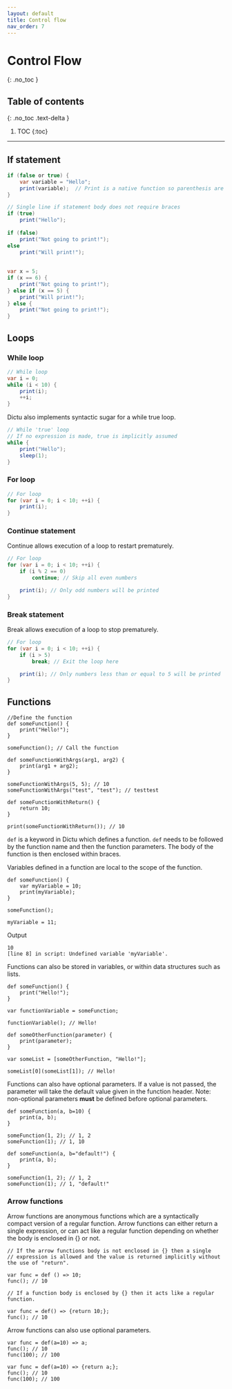 ```yaml
---
layout: default
title: Control flow
nav_order: 7
---
```


# Control Flow
{: .no_toc }

## Table of contents
{: .no_toc .text-delta }

1. TOC
{:toc}

---
## If statement

```cs
if (false or true) {
    var variable = "Hello";
    print(variable);  // Print is a native function so parenthesis are required
}

// Single line if statement body does not require braces
if (true)
    print("Hello");
    
if (false)
    print("Not going to print!");
else
    print("Will print!");
    
    
var x = 5;
if (x == 6) {
    print("Not going to print!");
} else if (x == 5) {
    print("Will print!");
} else {
    print("Not going to print!");
}
```
## Loops
### While loop

```cs
// While loop
var i = 0;
while (i < 10) {
    print(i);
    ++i;
}
```

Dictu also implements syntactic sugar for a while true loop.

```cs
// While 'true' loop
// If no expression is made, true is implicitly assumed
while {
    print("Hello");
    sleep(1);
}
```

### For loop

```cs
// For loop
for (var i = 0; i < 10; ++i) {
    print(i);
}
```

### Continue statement

Continue allows execution of a loop to restart prematurely.

```cs
// For loop
for (var i = 0; i < 10; ++i) {
    if (i % 2 == 0)
        continue; // Skip all even numbers

    print(i); // Only odd numbers will be printed
}
```

### Break statement

Break allows execution of a loop to stop prematurely.

```cs
// For loop
for (var i = 0; i < 10; ++i) {
    if (i > 5)
        break; // Exit the loop here

    print(i); // Only numbers less than or equal to 5 will be printed
}
```

## Functions

```csthon
//Define the function 
def someFunction() {
    print("Hello!");
}

someFunction(); // Call the function

def someFunctionWithArgs(arg1, arg2) {
    print(arg1 + arg2);
}

someFunctionWithArgs(5, 5); // 10
someFunctionWithArgs("test", "test"); // testtest

def someFunctionWithReturn() {
    return 10;
}

print(someFunctionWithReturn()); // 10
```

`def` is a keyword in Dictu which defines a function. `def` needs to be followed by the function name and then the function parameters. The body of the function is then enclosed within braces.

Variables defined in a function are local to the scope of the function.

```csthon
def someFunction() {
    var myVariable = 10;
    print(myVariable);
}

someFunction();

myVariable = 11;
```
Output
```
10
[line 8] in script: Undefined variable 'myVariable'.
```

Functions can also be stored in variables, or within data structures such as lists.

```csthon
def someFunction() {
    print("Hello!");
}

var functionVariable = someFunction;

functionVariable(); // Hello!

def someOtherFunction(parameter) {
    print(parameter);
}

var someList = [someOtherFunction, "Hello!"];

someList[0](someList[1]); // Hello!
```

Functions can also have optional parameters. If a value is not passed, the parameter will take the default value
given in the function header. Note: non-optional parameters **must** be defined before optional parameters.

```csthon
def someFunction(a, b=10) {
    print(a, b);
}

someFunction(1, 2); // 1, 2
someFunction(1); // 1, 10

def someFunction(a, b="default!") {
    print(a, b);
}

someFunction(1, 2); // 1, 2
someFunction(1); // 1, "default!"
```

### Arrow functions

Arrow functions are anonymous functions which are a syntactically compact version of a regular function.
Arrow functions can either return a single expression, or can act like a regular function depending
on whether the body is enclosed in {} or not.

```
// If the arrow functions body is not enclosed in {} then a single
// expression is allowed and the value is returned implicitly without the use of "return".

var func = def () => 10;
func(); // 10

// If a function body is enclosed by {} then it acts like a regular function.

var func = def() => {return 10;};
func(); // 10
```

Arrow functions can also use optional parameters.

```
var func = def(a=10) => a;
func(); // 10
func(100); // 100

var func = def(a=10) => {return a;};
func(); // 10
func(100); // 100
```